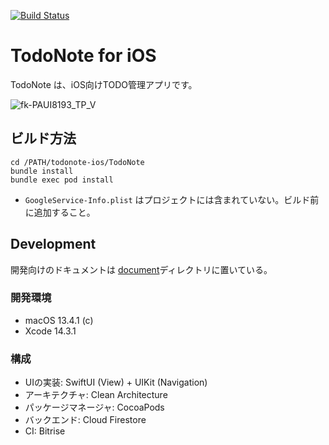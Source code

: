 [![Build Status](https://app.bitrise.io/app/80fabd50-5db4-48ac-8357-21cbc43d7cb9/status.svg?token=-E0kWr3snOcU4eLFaYi9Vw&branch=master)](https://app.bitrise.io/app/80fabd50-5db4-48ac-8357-21cbc43d7cb9)

# TodoNote for iOS

TodoNote は、iOS向けTODO管理アプリです。

![fk-PAUI8193_TP_V](https://github.com/CH3COOH/todonote-ios/assets/137952/d06483a2-846e-44ae-9713-88cf6aa2ddc2)

## ビルド方法

```
cd /PATH/todonote-ios/TodoNote
bundle install
bundle exec pod install
```

* `GoogleService-Info.plist` はプロジェクトには含まれていない。ビルド前に追加すること。

## Development

開発向けのドキュメントは [document](./document/README.md)ディレクトリに置いている。

### 開発環境

* macOS 13.4.1 (c)
* Xcode 14.3.1

### 構成

* UIの実装: SwiftUI (View) + UIKit (Navigation)
* アーキテクチャ: Clean Architecture 
* パッケージマネージャ: CocoaPods
* バックエンド: Cloud Firestore
* CI: Bitrise
